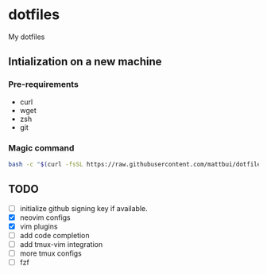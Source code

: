 # dotfiles

My dotfiles

## Intialization on a new machine

### Pre-requirements

- curl
- wget
- zsh
- git

### Magic command

```bash
bash -c "$(curl -fsSL https://raw.githubusercontent.com/mattbui/dotfiles/master/initialize.sh)"
```

## TODO

- [ ] initialize github signing key if available.
- [x] neovim configs
- [x] vim plugins
- [ ] add code completion
- [ ] add tmux-vim integration
- [ ] more tmux configs
- [ ] fzf
